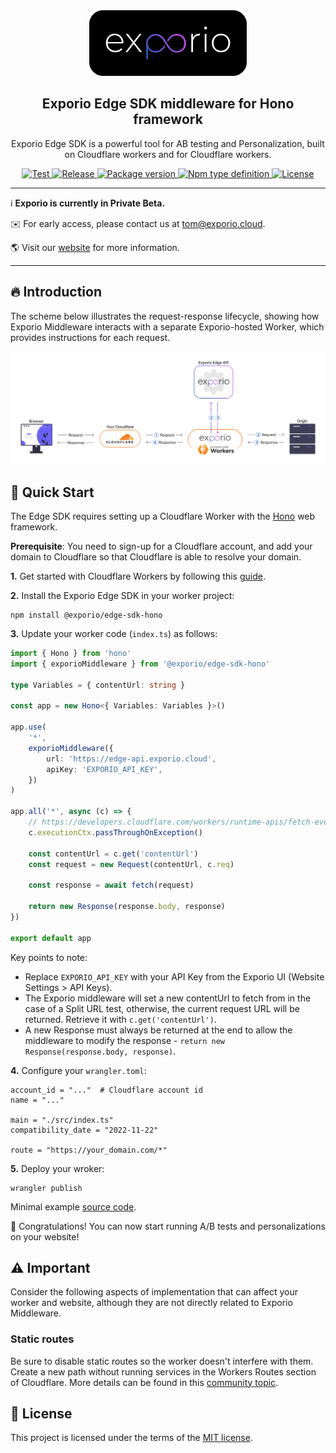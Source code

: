 <div align="center">
    <a href="https://exporio.cloud/"><img src="./docs/images/exporio.png" alt="Logo"></a>
</div>

<div align="center">
    <h2>Exporio Edge SDK middleware for Hono framework</h2>
    <p>Exporio Edge SDK is a powerful tool for AB testing and Personalization, built on Cloudflare workers and for Cloudflare workers.</p>
</div>

<p align="center">
    <a href="https://github.com/exporio/edge-sdk-hono/actions/?query=workflow%3ATest" target="_blank">
        <img src="https://github.com/exporio/edge-sdk-hono/workflows/Test/badge.svg" alt="Test">
    </a>
    <a href="https://github.com/exporio/edge-sdk-hono/actions/?query=workflow%3ARelease" target="_blank">
        <img src="https://github.com/exporio/edge-sdk-hono/workflows/Release/badge.svg" alt="Release">
    </a>
    <a href="https://www.npmjs.com/package/@exporio/edge-sdk-hono" target="_blank">
        <img src="https://img.shields.io/npm/v/@exporio/edge-sdk-hono.svg?style=plastic" alt="Package version">
    </a>
    <a href="https://www.npmjs.com/package/@exporio/edge-sdk-hono" target="_blank">
        <img src="https://img.shields.io/npm/types/@exporio/edge-sdk-hono?style=plastic" alt="Npm type definition">
    </a>
    <a href="https://github.com/exporio/edge-sdk-hono/blob/main/LICENSE" target="_blank">
        <img src="https://img.shields.io/github/license/mashape/apistatus.svg?style=plastic" alt="License">
    </a>
</p>

---

ℹ️ **Exporio is currently in Private Beta.**

✉️ For early access, please contact us at [tom@exporio.cloud](mailto:tom@exporio.cloud).

🌎 Visit our [website](https://exporio.cloud) for more information.

---

## 🔥 Introduction

The scheme below illustrates the request-response lifecycle, showing how Exporio Middleware interacts with a separate Exporio-hosted Worker, which provides instructions for each request.

![Request flow](./docs/images//scheme.png)

## 🚀 Quick Start

The Edge SDK requires setting up a Cloudflare Worker with the [Hono](https://hono.dev) web framework.

**Prerequisite**: You need to sign-up for a Cloudflare account, and add your domain to Cloudflare so that Cloudflare is able to resolve your domain.

**1.** Get started with Cloudflare Workers by following this [guide](https://hono.dev/getting-started/cloudflare-workers).

**2.** Install the Exporio Edge SDK in your worker project:

```
npm install @exporio/edge-sdk-hono
```

**3.** Update your worker code (`index.ts`) as follows:

```ts
import { Hono } from 'hono'
import { exporioMiddleware } from '@exporio/edge-sdk-hono'

type Variables = { contentUrl: string }

const app = new Hono<{ Variables: Variables }>()

app.use(
    '*',
    exporioMiddleware({
        url: 'https://edge-api.exporio.cloud',
        apiKey: 'EXPORIO_API_KEY',
    })
)

app.all('*', async (c) => {
    // https://developers.cloudflare.com/workers/runtime-apis/fetch-event/#passthroughonexception
    c.executionCtx.passThroughOnException()

    const contentUrl = c.get('contentUrl')
    const request = new Request(contentUrl, c.req)

    const response = await fetch(request)

    return new Response(response.body, response)
})

export default app
```

Key points to note:

-   Replace `EXPORIO_API_KEY` with your API Key from the Exporio UI (Website Settings > API Keys).
-   The Exporio middleware will set a new contentUrl to fetch from in the case of a Split URL test, otherwise, the current request URL will be returned. Retrieve it with `c.get('contentUrl')`.
-   A new Response must always be returned at the end to allow the middleware to modify the response - `return new Response(response.body, response)`.

**4.** Configure your `wrangler.toml`:

```
account_id = "..."  # Cloudflare account id
name = "..."

main = "./src/index.ts"
compatibility_date = "2022-11-22"

route = "https://your_domain.com/*"
```

**5.** Deploy your wroker:

```
wrangler publish
```

Minimal example [source code](https://github.com/exporio/edge-sdk-hono/tree/main/example).

🎉 Congratulations! You can now start running A/B tests and personalizations on your website!

## ⚠️ Important

Consider the following aspects of implementation that can affect your worker and website, although they are not directly related to Exporio Middleware.

### Static routes

Be sure to disable static routes so the worker doesn't interfere with them. Create a new path without running services in the Workers Routes section of Cloudflare. More details can be found in this [community topic](https://community.cloudflare.com/t/exclude-paths-from-worker-routes/219395).

<!-- ### Avoiding 304 'Not Modified' status code

To prevent a 304 status code which may bypass the worker, set the 'if-modified-since' `request` header.

```
c.header('if-modified-since', 'Sun, 01 Jan 2023 01:01:01 GMT')
```

### Avoiding 204 'No Content' status code

To prevent a 204 status code which may bypass the worker, set the 'Cache-Control' `response` header.

```
response.headers.set('Cache-Control', 'no-cache, no-store, max-age=0')
``` -->

## 📄 License

This project is licensed under the terms of the [MIT license](https://github.com/exporio/edge-sdk-hono/blob/main/LICENSE).
